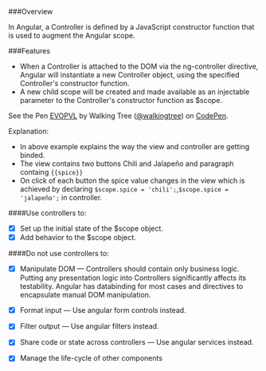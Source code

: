 ###Overview

In Angular, a Controller is defined by a JavaScript constructor function that is used to augment the Angular scope.

###Features
*	When a Controller is attached to the DOM via the ng-controller directive, Angular will instantiate a new Controller object, using the specified Controller's constructor function. 
* A new child scope will be created and made available as an injectable parameter to the Controller's constructor function as $scope.

<p data-height="268" data-theme-id="0" data-slug-hash="EVOPVL" data-default-tab="result" data-user="walkingtree" class='codepen'>See the Pen <a href='http://codepen.io/walkingtree/pen/EVOPVL/'>EVOPVL</a> by Walking Tree (<a href='http://codepen.io/walkingtree'>@walkingtree</a>) on <a href='http://codepen.io'>CodePen</a>.</p>
<script async src="//assets.codepen.io/assets/embed/ei.js"></script>

Explanation:
* In above example explains the way the view and controller are getting binded.
* The view contains two buttons Chili and Jalapeño and paragraph containg ```{{spice}}```
* On click of each button the spice value changes in the view which is achieved by declaring ```$scope.spice = 'chili';```,```$scope.spice = 'jalapeño';``` in controller.

####Use controllers to:
- [x]	Set up the initial state of the $scope object.
- [x]	Add behavior to the $scope object.

####Do not use controllers to:
- [x]	Manipulate DOM — Controllers should contain only business logic. Putting any presentation logic into Controllers significantly affects its testability. Angular has databinding  for most cases and directives  to encapsulate manual DOM manipulation.
- [x]	Format input — Use angular form controls instead.
- [x]	Filter output — Use angular filters instead.
- [x]	Share code or state across controllers — Use angular services instead.
- [x]	Manage the life-cycle of other components 


